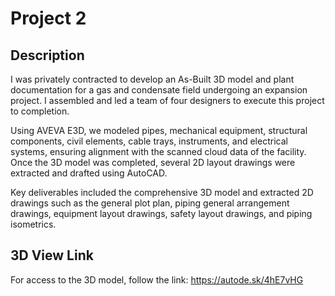 # Project 2

## Description
I was privately contracted to develop an As-Built 3D model and plant documentation for a gas and condensate field undergoing an expansion project. I assembled and led a team of four designers to execute this project to completion.

Using AVEVA E3D, we modeled pipes, mechanical equipment, structural components, civil elements, cable trays, instruments, and electrical systems, ensuring alignment with the scanned cloud data of the facility. Once the 3D model was completed, several 2D layout drawings were extracted and drafted using AutoCAD.

Key deliverables included the comprehensive 3D model and extracted 2D drawings such as the general plot plan, piping general arrangement drawings, equipment layout drawings, safety layout drawings, and piping isometrics.

## 3D View Link
For access to the 3D model, follow the link: https://autode.sk/4hE7vHG
